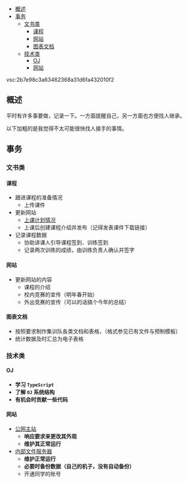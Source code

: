 
<!-- @import "[TOC]" {cmd="toc" depthFrom=1 depthTo=6 orderedList=false} -->

<!-- code_chunk_output -->

- [概述](#概述)
- [事务](#事务)
  - [文书类](#文书类)
    - [课程](#课程)
    - [网站](#网站)
    - [图表文档](#图表文档)
  - [技术类](#技术类)
    - [OJ](#oj)
    - [网站](#网站-1)

<!-- /code_chunk_output -->

vsc:2b7e98c3a63462368a31d6fa432010f2

## 概述

平时有许多事要做，记录一下。一方面提醒自己，另一方面也方便找人继承。

以下加粗的是我觉得不太可能很快找人接手的事情。

## 事务

### 文书类

#### 课程

- 跟进课程的准备情况
    - 上传课件
- 更新网站
    - [上课计划情况](https://nuistcpc.club/thinkspirit-lab-training-plan-2019-2020.html)
    - 上课后创建课程介绍并发布（记得发表课件下载链接）
- 记录课程数据
    - 协助讲课人引导课程签到、训练签到
    - 记录两次训练的成绩，由训练负责人确认并签字

#### 网站

- 更新网站的内容
    - 课程的介绍
    - 校内竞赛的宣传（明年春开始）
    - 外出竞赛的宣传（可以的话搞个今年的总结）

#### 图表文档

- 按照要求制作集训队各类文档和表格，（格式参见已有文件与预制模板）
- 统计数据及时汇总为电子表格

### 技术类

#### OJ

- **学习 `TypeScript`**
- **了解 `OJ` 系统结构**
- **有机会时贡献一些代码**

#### 网站

- [公网主站](nuistcpc.club)
    - **响应要求来更改其外观**
    - **维护其正常运行**
- [内部文件服务器](https://innerfile.nuistcpc.club)
    - **维护正常运行**
    - **必要时备份数据（自己的机子，没有自动备份）**
    - 开通同学的账号